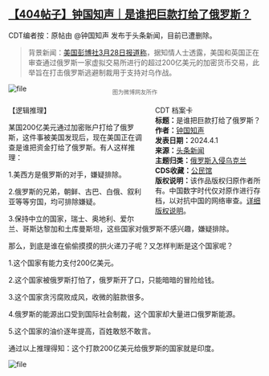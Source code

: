 <!--1711964721000-->
[【404帖子】钟国知声｜是谁把巨款打给了俄罗斯？](https://chinadigitaltimes.net/chinese/706405.html)
------

<p>CDT编者按：原帖由 @钟国知声 发布于头条新闻，目前已遭删除。</p><blockquote><p>背景新闻：<a href="https://www.bloomberg.com/news/articles/2024-03-28/crypto-transfers-to-russian-exchange-worth-20-billion-probed-by-us-uk" title="美国彭博社3月28日报道称">美国彭博社3月28日报道称</a>，据知情人士透露，美国和英国正在审查通过俄罗斯一家虚拟交易所进行的超过200亿美元的加密货币交易，此举旨在打击俄罗斯逃避制裁用于支持对乌作战。</p></blockquote><p><img decoding="async" src="https://chinadigitaltimes.net/chinese/files/2024/04/image-1711972693227.png" alt="file"><br><span style="font-size: 0.8em;color: #666;display: block;text-align: center;margin-bottom: 12px;margin-top: -12px;line-height: 22px;">图为微博网友所作</span></p><div style="width:42%;float:right;padding-left:20px;"><div class="su-spoiler su-spoiler-style-fancy su-spoiler-icon-chevron-circle su-spoiler-closed" data-scroll-offset="0" data-anchor-in-url="no"><div class="su-spoiler-title" tabindex="0" role="button"><span class="su-spoiler-icon"></span>CDT 档案卡</div><div class="su-spoiler-content su-u-clearfix su-u-trim"><strong>标题：</strong>是谁把巨款打给了俄罗斯？<br><strong>作者：</strong><a href="https://chinadigitaltimes.net/space/钟国知声" target="_blank">钟国知声</a><br><strong>发表日期：</strong>2024.4.1<br><strong>来源：</strong><a href="" target="_blank">头条新闻</a><br><strong>主题归类：</strong><a href="https://chinadigitaltimes.net/space/俄罗斯入侵乌克兰" target="_blank">俄罗斯入侵乌克兰</a><br><strong>CDS收藏：</strong><a href="https://chinadigitaltimes.net/space/%E5%85%AC%E6%B0%91%E9%A6%86" target="_blank" rel="noopener">公民馆</a><br><strong>版权说明：</strong>该作品版权归原作者所有。中国数字时代仅对原作进行存档，以对抗中国的网络审查。<a href="https://chinadigitaltimes.net/chinese/copyright">详细版权说明</a>。</div></div></div><p>【逻辑推理】</p><p>某国200亿美元通过加密账户打给了俄罗斯，这件事被美国发现后，现在美国正在调查是谁把资金打给了俄罗斯。有人这样推理：</p><p>1.美西方是俄罗斯的对手，嫌疑排除。</p><p>2.俄罗斯的兄弟，朝鲜、古巴、白俄、叙利亚等等穷国，均可排除嫌疑。</p><p>3.保持中立的国家，瑞士、奥地利、爱尔兰、哥斯达黎加和土库曼斯坦，这些国家对俄罗斯不感兴趣，嫌疑排除。</p><p>那么，到底是谁在偷偷摸摸的拱火递刀子呢？又怎样判断是这个国家呢？</p><p>1.这个国家有能力支付200亿美元。</p><p>2.这个国家被俄罗斯打怕了，俄罗斯开了口，只能暗暗的冒险给钱。</p><p>3.这个国家贪污腐败成风，收微的脏款很多。</p><p>4.俄罗斯的能源出口受到国际社会制裁，这个国家却大量进口俄罗斯能源。</p><p>5.这个国家的油价逐年提高，百姓敢怒不敢言。</p><p>通过以上推理得知：这个打款200亿美元给俄罗斯的国家就是印度。</p><p><img decoding="async" src="https://chinadigitaltimes.net/chinese/files/2024/04/image-1711972681155.png" alt="file"></p><div class="addtoany_share_save_container addtoany_content addtoany_content_bottom"><div class="a2a_kit a2a_kit_size_32 addtoany_list" data-a2a-url="https://chinadigitaltimes.net/chinese/706405.html" data-a2a-title="【404帖子】钟国知声｜是谁把巨款打给了俄罗斯？"><a class="a2a_button_facebook" href="https://www.addtoany.com/add_to/facebook?linkurl=https%3A%2F%2Fchinadigitaltimes.net%2Fchinese%2F706405.html&amp;linkname=%E3%80%90404%E5%B8%96%E5%AD%90%E3%80%91%E9%92%9F%E5%9B%BD%E7%9F%A5%E5%A3%B0%EF%BD%9C%E6%98%AF%E8%B0%81%E6%8A%8A%E5%B7%A8%E6%AC%BE%E6%89%93%E7%BB%99%E4%BA%86%E4%BF%84%E7%BD%97%E6%96%AF%EF%BC%9F" title="Facebook" rel="nofollow noopener" target="_blank"></a><a class="a2a_button_twitter" href="https://www.addtoany.com/add_to/twitter?linkurl=https%3A%2F%2Fchinadigitaltimes.net%2Fchinese%2F706405.html&amp;linkname=%E3%80%90404%E5%B8%96%E5%AD%90%E3%80%91%E9%92%9F%E5%9B%BD%E7%9F%A5%E5%A3%B0%EF%BD%9C%E6%98%AF%E8%B0%81%E6%8A%8A%E5%B7%A8%E6%AC%BE%E6%89%93%E7%BB%99%E4%BA%86%E4%BF%84%E7%BD%97%E6%96%AF%EF%BC%9F" title="Twitter" rel="nofollow noopener" target="_blank"></a><a class="a2a_button_telegram" href="https://www.addtoany.com/add_to/telegram?linkurl=https%3A%2F%2Fchinadigitaltimes.net%2Fchinese%2F706405.html&amp;linkname=%E3%80%90404%E5%B8%96%E5%AD%90%E3%80%91%E9%92%9F%E5%9B%BD%E7%9F%A5%E5%A3%B0%EF%BD%9C%E6%98%AF%E8%B0%81%E6%8A%8A%E5%B7%A8%E6%AC%BE%E6%89%93%E7%BB%99%E4%BA%86%E4%BF%84%E7%BD%97%E6%96%AF%EF%BC%9F" title="Telegram" rel="nofollow noopener" target="_blank"></a><a class="a2a_button_reddit" href="https://www.addtoany.com/add_to/reddit?linkurl=https%3A%2F%2Fchinadigitaltimes.net%2Fchinese%2F706405.html&amp;linkname=%E3%80%90404%E5%B8%96%E5%AD%90%E3%80%91%E9%92%9F%E5%9B%BD%E7%9F%A5%E5%A3%B0%EF%BD%9C%E6%98%AF%E8%B0%81%E6%8A%8A%E5%B7%A8%E6%AC%BE%E6%89%93%E7%BB%99%E4%BA%86%E4%BF%84%E7%BD%97%E6%96%AF%EF%BC%9F" title="Reddit" rel="nofollow noopener" target="_blank"></a><a class="a2a_button_whatsapp" href="https://www.addtoany.com/add_to/whatsapp?linkurl=https%3A%2F%2Fchinadigitaltimes.net%2Fchinese%2F706405.html&amp;linkname=%E3%80%90404%E5%B8%96%E5%AD%90%E3%80%91%E9%92%9F%E5%9B%BD%E7%9F%A5%E5%A3%B0%EF%BD%9C%E6%98%AF%E8%B0%81%E6%8A%8A%E5%B7%A8%E6%AC%BE%E6%89%93%E7%BB%99%E4%BA%86%E4%BF%84%E7%BD%97%E6%96%AF%EF%BC%9F" title="WhatsApp" rel="nofollow noopener" target="_blank"></a><a class="a2a_button_email" href="https://www.addtoany.com/add_to/email?linkurl=https%3A%2F%2Fchinadigitaltimes.net%2Fchinese%2F706405.html&amp;linkname=%E3%80%90404%E5%B8%96%E5%AD%90%E3%80%91%E9%92%9F%E5%9B%BD%E7%9F%A5%E5%A3%B0%EF%BD%9C%E6%98%AF%E8%B0%81%E6%8A%8A%E5%B7%A8%E6%AC%BE%E6%89%93%E7%BB%99%E4%BA%86%E4%BF%84%E7%BD%97%E6%96%AF%EF%BC%9F" title="Email" rel="nofollow noopener" target="_blank"></a><a class="a2a_button_copy_link" href="https://www.addtoany.com/add_to/copy_link?linkurl=https%3A%2F%2Fchinadigitaltimes.net%2Fchinese%2F706405.html&amp;linkname=%E3%80%90404%E5%B8%96%E5%AD%90%E3%80%91%E9%92%9F%E5%9B%BD%E7%9F%A5%E5%A3%B0%EF%BD%9C%E6%98%AF%E8%B0%81%E6%8A%8A%E5%B7%A8%E6%AC%BE%E6%89%93%E7%BB%99%E4%BA%86%E4%BF%84%E7%BD%97%E6%96%AF%EF%BC%9F" title="Copy Link" rel="nofollow noopener" target="_blank"></a><a class="a2a_dd addtoany_share_save addtoany_share" href="https://www.addtoany.com/share"></a></div></div>

